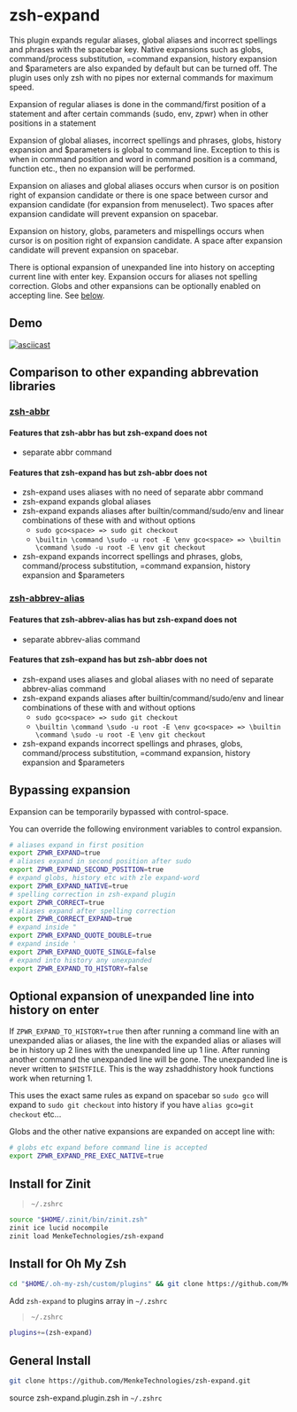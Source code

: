 # zsh-expand
This plugin expands regular aliases, global aliases and incorrect spellings and phrases with the spacebar key.  Native expansions such as globs, command/process substitution, =command expansion, history expansion and $parameters are also expanded by default but can be turned off.  The plugin uses only zsh with no pipes nor external commands for maximum speed.

Expansion of regular aliases is done in the command/first position of a statement and after certain commands (sudo, env, zpwr) when in other positions in a statement 

Expansion of global aliases, incorrect spellings and phrases, globs, history expansion and $parameters is global to command line.  Exception to this is when in command position and word in command position is a command, function etc., then no expansion will be performed.

Expansion on aliases and global aliases occurs when cursor is on position right of expansion candidate or there is one space between cursor and expansion candidate (for expansion from menuselect).  Two spaces after expansion candidate will prevent expansion on spacebar.

Expansion on history, globs, parameters and mispellings occurs when cursor is on position right of expansion candidate.  A space after expansion candidate will prevent expansion on spacebar.

There is optional expansion of unexpanded line into history on accepting current line with enter key.  Expansion occurs for aliases not spelling correction.  Globs and other expansions can be optionally enabled on accepting line. See [below](#optional-expansion-of-unexpanded-line-into-history-on-enter).

## Demo
[![asciicast](https://asciinema.org/a/FteYBtHg5F9oOT7vNkbGlZfjT.svg)](https://asciinema.org/a/FteYBtHg5F9oOT7vNkbGlZfjT)

## Comparison to other expanding abbrevation libraries 
### [zsh-abbr](https://github.com/olets/zsh-abbr)
#### Features that zsh-abbr has but zsh-expand does not
- separate abbr command
#### Features that zsh-expand has but zsh-abbr does not
- zsh-expand uses aliases with no need of separate abbr command
- zsh-expand expands global aliases
- zsh-expand expands aliases after builtin/command/sudo/env and linear combinations of these with and without options
    - `sudo gco<space> => sudo git checkout`
    - `\builtin \command \sudo -u root -E \env gco<space> => \builtin \command \sudo -u root -E \env git checkout`
- zsh-expand expands incorrect spellings and phrases, globs, command/process substitution, =command expansion, history expansion and $parameters

### [zsh-abbrev-alias](https://github.com/momo-lab/zsh-abbrev-alias)
#### Features that zsh-abbrev-alias has but zsh-expand does not
- separate abbrev-alias command
#### Features that zsh-expand has but zsh-abbr does not
- zsh-expand uses aliases and global aliases with no need of separate abbrev-alias command
- zsh-expand expands aliases after builtin/command/sudo/env and linear combinations of these with and without options 
    - `sudo gco<space> => sudo git checkout`
    - `\builtin \command \sudo -u root -E \env gco<space> => \builtin \command \sudo -u root -E \env git checkout`
- zsh-expand expands incorrect spellings and phrases, globs, command/process substitution, =command expansion, history expansion and $parameters

## Bypassing expansion
Expansion can be temporarily bypassed with control-space.

You can override the following environment variables to control expansion.
```sh
# aliases expand in first position
export ZPWR_EXPAND=true
# aliases expand in second position after sudo
export ZPWR_EXPAND_SECOND_POSITION=true
# expand globs, history etc with zle expand-word
export ZPWR_EXPAND_NATIVE=true
# spelling correction in zsh-expand plugin
export ZPWR_CORRECT=true
# aliases expand after spelling correction
export ZPWR_CORRECT_EXPAND=true
# expand inside "
export ZPWR_EXPAND_QUOTE_DOUBLE=true
# expand inside '
export ZPWR_EXPAND_QUOTE_SINGLE=false
# expand into history any unexpanded
export ZPWR_EXPAND_TO_HISTORY=false
```

## Optional expansion of unexpanded line into history on enter
If `ZPWR_EXPAND_TO_HISTORY=true` then after running a command line with an unexpanded alias or aliases, the line with the expanded alias or aliases will be in history up 2 lines with the unexpanded line up 1 line. After running another command the unexpanded line will be gone. The unexpanded line is never written to `$HISTFILE`. This is the way zshaddhistory hook functions work when returning 1.

This uses the exact same rules as expand on spacebar so `sudo gco` will expand to `sudo git checkout` into history if you have `alias gco=git checkout` etc...

Globs and the other native expansions are expanded on accept line with:
```sh
# globs etc expand before command line is accepted
export ZPWR_EXPAND_PRE_EXEC_NATIVE=true
```

## Install for Zinit
> `~/.zshrc`
```sh
source "$HOME/.zinit/bin/zinit.zsh"
zinit ice lucid nocompile
zinit load MenkeTechnologies/zsh-expand
```

## Install for Oh My Zsh

```sh
cd "$HOME/.oh-my-zsh/custom/plugins" && git clone https://github.com/MenkeTechnologies/zsh-expand.git
```

Add `zsh-expand` to plugins array in `~/.zshrc`
> `~/.zshrc`
```sh
plugins+=(zsh-expand)
```

## General Install

```sh
git clone https://github.com/MenkeTechnologies/zsh-expand.git
```

source zsh-expand.plugin.zsh in `~/.zshrc`

